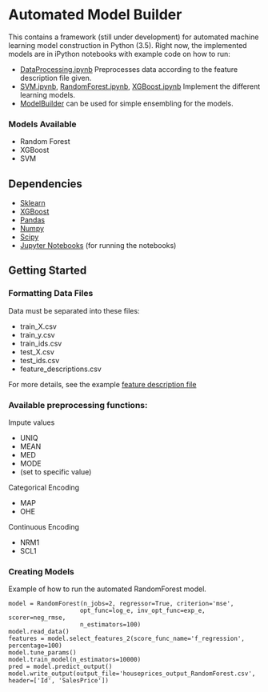 # Automated Model Builder

This contains a framework (still under development) for automated machine learning model construction in Python (3.5).
Right now, the implemented models are in iPython notebooks with example code on how to run: 
* [DataProcessing.ipynb](DataProcessing.ipynb) Preprocesses data according to the feature description file given.
* [SVM.ipynb](SVM.ipynb), [RandomForest.ipynb](RandomForest.ipynb), [XGBoost.ipynb](XGBoost.ipynb) Implement the different learning models.
* [ModelBuilder](ModelBuilder.ipynb) can be used for simple ensembling for the models.

### Models Available
* Random Forest
* XGBoost
* SVM

## Dependencies

* [Sklearn](http://scikit-learn.org/stable/index.html)
* [XGBoost](http://xgboost.readthedocs.io/en/latest/python/python_intro.html)
* [Pandas](http://pandas.pydata.org/)
* [Numpy](http://www.numpy.org/)
* [Scipy](https://www.scipy.org/)
* [Jupyter Notebooks](https://jupyter.org/) (for running the notebooks)

## Getting Started

### Formatting Data Files

Data must be separated into these files:
* train_X.csv
* train_y.csv
* train_ids.csv
* test_X.csv
* test_ids.csv
* feature_descriptions.csv

For more details, see the example [feature description file](FeatureDescriptions.xlsx)

### Available preprocessing functions:

Impute values
* UNIQ
* MEAN
* MED
* MODE
* (set to specific value)

Categorical Encoding
* MAP
* OHE

Continuous Encoding
* NRM1
* SCL1


### Creating Models

Example of how to run the automated RandomForest model.

```
model = RandomForest(n_jobs=2, regressor=True, criterion='mse', 
                    opt_func=log_e, inv_opt_func=exp_e, scorer=neg_rmse,
                    n_estimators=100)
model.read_data()
features = model.select_features_2(score_func_name='f_regression', percentage=100)
model.tune_params()
model.train_model(n_estimators=10000)
pred = model.predict_output()
model.write_output(output_file='houseprices_output_RandomForest.csv', header=['Id', 'SalesPrice'])
```
